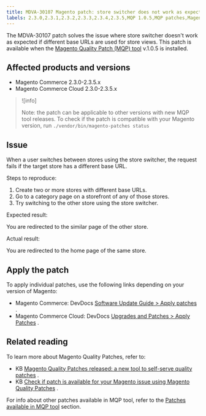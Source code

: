```yaml
---
title: MDVA-30107 Magento patch: store switcher does not work as expected
labels: 2.3.0,2.3.1,2.3.2,2.3.3,2.3.4,2.3.5,MQP 1.0.5,MQP patches,Magento Commerce,Magento Commerce Cloud,Magento Quality Patches,store switcher,support tools
---
```


The MDVA-30107 patch solves the issue where store switcher doesn't work as expected if different base URLs are used for store views. This patch is available when the [Magento Quality Patch (MQP) tool](https://devdocs.magento.com/guides/v2.4/comp-mgr/patching.html#mqp) v.1.0.5 is installed.

## Affected products and versions

* Magento Commerce 2.3.0-2.3.5.x
* Magento Commerce Cloud 2.3.0-2.3.5.x

>![info]
>
>Note: the patch can be applicable to other versions with new MQP tool releases. To check if the patch is compatible with your Magento version, run `./vendor/bin/magento-patches
    status` 

## Issue

When a user switches between stores using the store switcher, the request fails if the target store has a different base URL.

 <span class="wysiwyg-underline">Steps to reproduce:</span> 

1. Create two or more stores with different base URLs.
1. Go to a category page on a storefront of any of those stores.
1. Try switching to the other store using the store switcher.

 <span class="wysiwyg-underline">Expected result:</span> 

You are redirected to the similar page of the other store.

 <span class="wysiwyg-underline">Actual result:</span> 

You are redirected to the home page of the same store.

## Apply the patch

To apply individual patches, use the following links depending on your version of Magento:

* Magento Commerce: DevDocs [Software Update Guide > Apply patches](https://devdocs.magento.com/guides/v2.4/comp-mgr/patching/mqp.html) .
* Magento Commerce Cloud: DevDocs [Upgrades and Patches > Apply Patches](https://devdocs.magento.com/cloud/project/project-patch.html) .

## Related reading

To learn more about Magento Quality Patches, refer to:

* KB [Magento Quality Patches released: a new tool to self-serve quality patches](https://support.magento.com/hc/en-us/articles/360047139492) .
* KB [Check if patch is available for your Magento issue using Magento Quality Patches](https://support.magento.com/hc/en-us/articles/360047125252) .

For info about other patches available in MQP tool, refer to the [Patches available in MQP tool](https://support.magento.com/hc/en-us/sections/360010506631-Patches-available-in-MQP-tool-) section.